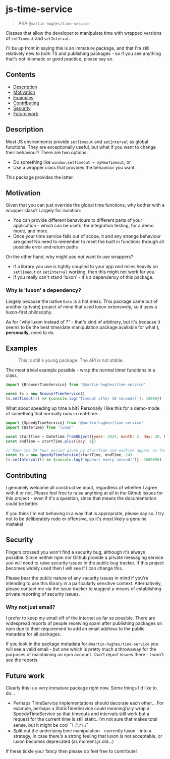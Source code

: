 # js-time-service 
> AKA `@martin-hughes/time-service`

Classes that allow the developer to manipulate time with wrapped versions of `setTimeout` and `setInterval`.

I'll be up front in saying this is an immature package, and that I'm still relatively new to both TS and publishing
packages - so if you see anything that's not idiomatic or good practice, please say so.

## Contents

* [Description](#description)
* [Motivation](#motivation)
* [Examples](#examples)
* [Contributing](#contributing)
* [Security](#security)
* [Future work](#future-work)

## Description

Most JS environments provide `setTimeout` and `setInterval` as global functions. They are exceptionally useful, but what
if you want to change their behaviour? There are two options:

* Do something like `window.setTimeout = myNewTimeout`, or
* Use a wrapper class that provides the behaviour you want.

This package provides the latter.

## Motivation

Given that you can just override the global time functions, why bother with a wrapper class? Largely for isolation:

* You can provide different behaviours to different parts of your application - which can be useful for integration 
  testing, for a demo mode, and more. 
* Once your time service falls out of scope, it and any strange behaviour are gone! No need to remember to reset the
  built in functions through all possible error and return paths

On the other hand, why might you *not* want to use wrappers?

* If a library you use is tightly coupled to your app *and* relies heavily on `setTimeout` or `setInterval` working,
  then this might not work for you
* If you really can't stand 'luxon' - it's a dependency of this package.

### Why is 'luxon' a dependency?

Largely because the native `Date` is a hot mess. This package came out of another (private) project of mine that used
luxon extensively, so it uses a luxon-first philosophy.

As for "why luxon instead of <insert favorite time package>?" - that's kind of arbitrary, but it's because it seems to
be the best time/date manipulation package available for what **I, personally,** need to do.

## Examples

> This is still a young package. The API is not stable.

The most trivial example possible - wrap the normal timer functions in a class.

```javascript
import {BrowserTimeService} from '@martin-hughes/time-service'

const ts = new BrowserTimeService()
ts.setTimout(() => {console.log('Timeout after 10 seconds!'), 10000})
```

What about speeding up time a bit? Personally I like this for a demo-mode of something that normally runs in real-time.

```javascript
import {SpeedyTimeService} from '@martin-hughes/time-service'
import {DateTime} from 'luxon'

const startTime = DateTime.fromObject({year: 2024, month: 2, day: 20, hour: 12, minute: 0, second: 0})
const endTime = startTime.plus({day: 1})

// Make the 24 hour period given by startTime and endTime appear as though it lasts 24 seconds
const ts = new SpeedyTimeService(startTime, endTime, 24)
ts.setInterval(() => {console.log('Appears every second!')}, 3600000)
```

## Contributing

I genuinely welcome all constructive input, regardless of whether I agree with it or not. Please feel free to raise
anything at all in the Github issues for this project - even if it's a question, since that means the documentation
could be better.

If you think I'm not behaving in a way that is appropriate, please say so. I try not to be deliberately rude or 
offensive, so it's most likely a genuine mistake!

## Security

Fingers crossed you won't find a security bug, although it's always possible. Since neither npm nor Github provide a
private messaging service you will need to raise security issues in the public bug tracker. If this project becomes
widely used then I will see if I can change this.

Please bear the public nature of any security issues in mind if you're intending to use this library in a particularly
sensitive context. Alternatively, please contact me via the issue tracker to suggest a means of establishing private
reporting of security issues.

### Why not just email?

I prefer to keep my email off of the internet as far as possible. There are widespread reports of people receiving spam
after publishing packages on npm due to their requirement to add an email address to the public metadata for all 
packages.

If you look in the package metadata for `@martin-hughes/time-service` you will see a valid email - but one which is
pretty much a throwaway for the purposes of maintaining an npm account. Don't report issues there - I won't see the
reports.

## Future work

Clearly this is a very immature package right now. Some things I'd like to do...

* Perhaps TimeService implementations should decorate each other... For example, perhaps a StaticTimeService could
  meaningfully wrap a SpeedyTimeService so that timeouts and intervals still work but a request for the current time is
  still static. I'm not sure that makes total sense, but it might be cool ¯\\\_(ツ)\_/¯
* Split out the underlying time manipulation - currently luxon - into a strategy, in case there's a strong feeling that
  luxon is not acceptable, or luxon becomes deprecated (as moment.js did...)

If these tickle your fancy then please do feel free to contribute!
